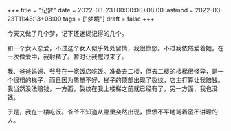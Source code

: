 +++
title = "记梦"
date = 2022-03-23T00:00:00+08:00
lastmod = 2022-03-23T11:48:13+08:00
tags = ["梦境"]
draft = false
+++

今天又做了几个梦，记下还迷糊记得的几个。

和一个女人恋爱，不过这个女人似乎处处留情，我很愤怒。不过我依然爱着她，在一次做爱中，我射精了。暂时让我醒过来了。

我、爸爸妈妈、爷爷在一家饭店吃饭。准备去二楼，但去二楼的楼梯很怪异，是一个很粗的梯子，而且因为质量不好，梯子的顶部出现了裂纹，店主打算让我赔钱。我当然没法赔钱，一方面，裂纹在我上楼梯之前就已经有了，另一方面，我也没钱。

于是，我在一楼吃饭。爷爷不知道从哪里突然出现，愤愤不平地骂着蛮不讲理的人。
